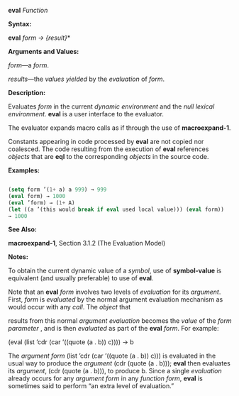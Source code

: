 **eval** *Function* 



**Syntax:** 



**eval** *form → \{result\}*\* 



**Arguments and Values:** 



*form*—a *form*. 



*results*—the *values yielded* by the *evaluation* of *form*. 



**Description:** 



Evaluates *form* in the current *dynamic environment* and the *null lexical environment*. **eval** is a user interface to the evaluator. 



The evaluator expands macro calls as if through the use of **macroexpand-1**. 



Constants appearing in code processed by **eval** are not copied nor coalesced. The code resulting from the execution of **eval** references *objects* that are **eql** to the corresponding *objects* in the source code. 



**Examples:**
```lisp

(setq form ’(1+ a) a 999) → 999 
(eval form) → 1000 
(eval ’form) → (1+ A) 
(let ((a ’(this would break if eval used local value))) (eval form)) 
→ 1000 

```
**See Also:** 



**macroexpand-1**, Section 3.1.2 (The Evaluation Model) 



**Notes:** 



To obtain the current dynamic value of a *symbol*, use of **symbol-value** is equivalent (and usually preferable) to use of **eval**. 



Note that an **eval** *form* involves two levels of *evaluation* for its *argument*. First, *form* is *evaluated* by the normal argument evaluation mechanism as would occur with any *call*. The *object* that  







results from this normal *argument evaluation* becomes the *value* of the *form parameter* , and is then *evaluated* as part of the **eval** *form*. For example: 



(eval (list ’cdr (car ’((quote (a . b)) c)))) → b 



The *argument form* (list ’cdr (car ’((quote (a . b)) c))) is evaluated in the usual way to produce the *argument* (cdr (quote (a . b))); **eval** then evaluates its *argument*, (cdr (quote (a . b))), to produce b. Since a single *evaluation* already occurs for any *argument form* in any *function form*, **eval** is sometimes said to perform “an extra level of evaluation.” 



